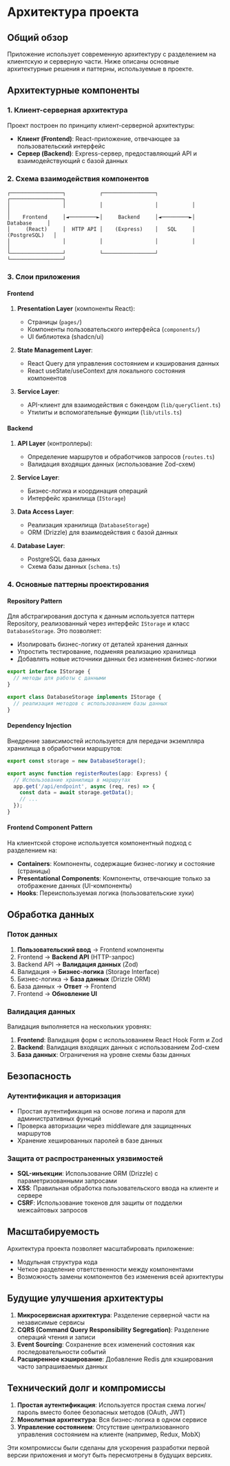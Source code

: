 # Архитектура проекта

## Общий обзор

Приложение использует современную архитектуру с разделением на клиентскую и серверную части. Ниже описаны основные архитектурные решения и паттерны, используемые в проекте.

## Архитектурные компоненты

### 1. Клиент-серверная архитектура

Проект построен по принципу клиент-серверной архитектуры:
- **Клиент (Frontend)**: React-приложение, отвечающее за пользовательский интерфейс
- **Сервер (Backend)**: Express-сервер, предоставляющий API и взаимодействующий с базой данных

### 2. Схема взаимодействия компонентов

```
┌─────────────────┐           ┌─────────────────┐           ┌─────────────────┐
│                 │           │                 │           │                 │
│    Frontend     │◄─────────►│     Backend     │◄─────────►│    Database     │
│     (React)     │  HTTP API │    (Express)    │   SQL     │  (PostgreSQL)   │
│                 │           │                 │           │                 │
└─────────────────┘           └─────────────────┘           └─────────────────┘
```

### 3. Слои приложения

#### Frontend

1. **Presentation Layer** (компоненты React):
   - Страницы (`pages/`)
   - Компоненты пользовательского интерфейса (`components/`)
   - UI библиотека (shadcn/ui)

2. **State Management Layer**:
   - React Query для управления состоянием и кэширования данных
   - React useState/useContext для локального состояния компонентов

3. **Service Layer**:
   - API-клиент для взаимодействия с бэкендом (`lib/queryClient.ts`)
   - Утилиты и вспомогательные функции (`lib/utils.ts`)

#### Backend

1. **API Layer** (контроллеры):
   - Определение маршрутов и обработчиков запросов (`routes.ts`)
   - Валидация входящих данных (использование Zod-схем)

2. **Service Layer**:
   - Бизнес-логика и координация операций
   - Интерфейс хранилища (`IStorage`)

3. **Data Access Layer**:
   - Реализация хранилища (`DatabaseStorage`)
   - ORM (Drizzle) для взаимодействия с базой данных

4. **Database Layer**:
   - PostgreSQL база данных
   - Схема базы данных (`schema.ts`)

### 4. Основные паттерны проектирования

#### Repository Pattern

Для абстрагирования доступа к данным используется паттерн Repository, реализованный через интерфейс `IStorage` и класс `DatabaseStorage`. Это позволяет:

- Изолировать бизнес-логику от деталей хранения данных
- Упростить тестирование, подменяя реализацию хранилища
- Добавлять новые источники данных без изменения бизнес-логики

```typescript
export interface IStorage {
  // методы для работы с данными
}

export class DatabaseStorage implements IStorage {
  // реализация методов с использованием базы данных
}
```

#### Dependency Injection

Внедрение зависимостей используется для передачи экземпляра хранилища в обработчики маршрутов:

```typescript
export const storage = new DatabaseStorage();

export async function registerRoutes(app: Express) {
  // Использование хранилища в маршрутах
  app.get('/api/endpoint', async (req, res) => {
    const data = await storage.getData();
    // ...
  });
}
```

#### Frontend Component Pattern

На клиентской стороне используется компонентный подход с разделением на:

- **Containers**: Компоненты, содержащие бизнес-логику и состояние (страницы)
- **Presentational Components**: Компоненты, отвечающие только за отображение данных (UI-компоненты)
- **Hooks**: Переиспользуемая логика (пользовательские хуки)

## Обработка данных

### Поток данных

1. **Пользовательский ввод** → Frontend компоненты
2. Frontend → **Backend API** (HTTP-запрос)
3. Backend API → **Валидация данных** (Zod)
4. Валидация → **Бизнес-логика** (Storage Interface)
5. Бизнес-логика → **База данных** (Drizzle ORM)
6. База данных → **Ответ** → Frontend
7. Frontend → **Обновление UI**

### Валидация данных

Валидация выполняется на нескольких уровнях:

1. **Frontend**: Валидация форм с использованием React Hook Form и Zod
2. **Backend**: Валидация входящих данных с использованием Zod-схем
3. **База данных**: Ограничения на уровне схемы базы данных

## Безопасность

### Аутентификация и авторизация

- Простая аутентификация на основе логина и пароля для административных функций
- Проверка авторизации через middleware для защищенных маршрутов
- Хранение хешированных паролей в базе данных

### Защита от распространенных уязвимостей

- **SQL-инъекции**: Использование ORM (Drizzle) с параметризованными запросами
- **XSS**: Правильная обработка пользовательского ввода на клиенте и сервере
- **CSRF**: Использование токенов для защиты от подделки межсайтовых запросов

## Масштабируемость

Архитектура проекта позволяет масштабировать приложение:

- Модульная структура кода
- Четкое разделение ответственности между компонентами
- Возможность замены компонентов без изменения всей архитектуры

## Будущие улучшения архитектуры

1. **Микросервисная архитектура**: Разделение серверной части на независимые сервисы
2. **CQRS (Command Query Responsibility Segregation)**: Разделение операций чтения и записи
3. **Event Sourcing**: Сохранение всех изменений состояния как последовательности событий
4. **Расширенное кэширование**: Добавление Redis для кэширования часто запрашиваемых данных

## Технический долг и компромиссы

1. **Простая аутентификация**: Используется простая схема логин/пароль вместо более безопасных методов (OAuth, JWT)
2. **Монолитная архитектура**: Вся бизнес-логика в одном сервисе
3. **Управление состоянием**: Отсутствие централизованного управления состоянием на клиенте (например, Redux, MobX)

Эти компромиссы были сделаны для ускорения разработки первой версии приложения и могут быть пересмотрены в будущих версиях.